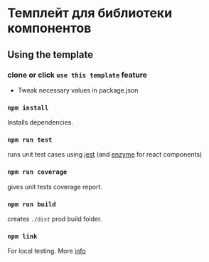 # Темплейт для библиотеки компонентов

## Using the template

### clone or click `use this template` feature
* Tweak necessary values in package.json

### `npm install`
Installs dependencies.

### `npm run test`
runs unit test cases using [jest](https://jestjs.io/en/) (and [enzyme](https://airbnb.io/enzyme/) for react components)

### `npm run coverage`
gives unit tests coverage report.

### `npm run build`
creates `./dist` prod build folder.

### `npm link` 
 For local testing. More [info](https://docs.npmjs.com/cli/link)
